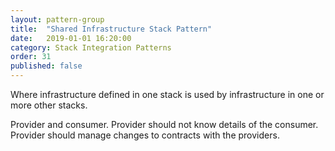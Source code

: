 ```yaml
---
layout: pattern-group
title:  "Shared Infrastructure Stack Pattern"
date:   2019-01-01 16:20:00
category: Stack Integration Patterns
order: 31
published: false
---
```


Where infrastructure defined in one stack is used by infrastructure in one or more other stacks.

Provider and consumer.
Provider should not know details of the consumer.
Provider should manage changes to contracts with the providers.


